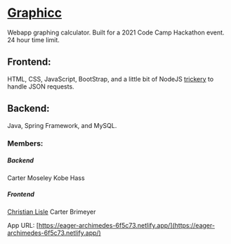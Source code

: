 # [Graphicc](https://eager-archimedes-6f5c73.netlify.app/)
Webapp graphing calculator.
Built for a 2021 Code Camp Hackathon event. 24 hour time limit.

## Frontend:
HTML, CSS, JavaScript, BootStrap, and a little bit of NodeJS [trickery](https://stackoverflow.com/a/43268098/10475867) to handle JSON requests.

## Backend:
Java, Spring Framework, and MySQL.

### Members:
##### Backend
Carter Moseley
Kobe Hass
##### Frontend
[Christian Lisle](http://christianlisle.com)
Carter Brimeyer

App URL: [https://eager-archimedes-6f5c73.netlify.app/](https://eager-archimedes-6f5c73.netlify.app/)
